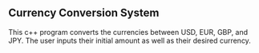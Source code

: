 Currency Conversion System
------------------------------
This c++ program converts the currencies between USD, EUR, GBP, and JPY. The user inputs their initial amount
as well as their desired currency.

